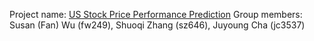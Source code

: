 Project name: [US Stock Price Performance Prediction](https://github.com/juy48/ORIE-5741)
Group members: Susan (Fan) Wu (fw249), Shuoqi Zhang (sz646), Juyoung Cha (jc3537)
